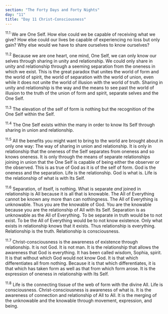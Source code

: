 ```yaml
---
section: "The Forty Days and Forty Nights"
day: "11"
title: "Day 11 Christ-Consciousness"
---
```


<sup>11.1</sup> We are One Self. How else could we be capable of
receiving what we give? How else could our lives be capable of
experiencing no loss but only gain? Why else would we have to share
ourselves to know ourselves?

<sup>11.2</sup> Because we are one heart, one mind, One Self, we can
only know our selves through sharing in unity and relationship. We could
only share in unity and relationship through a seeming separation from
the oneness in which we exist. This is the great paradox that unites the
world of form and the world of spirit, the world of separation with the
world of union, even while it does not unite the world of illusion with
the world of truth. Sharing in unity and relationship is the way and the
means to see past the world of illusion to the truth of the union of
form and spirit, separate selves and the One Self. 

<sup>11.3</sup> The elevation of the self of form is nothing but the
recognition of the One Self within the Self.

<sup>11.4</sup> The One Self exists within the many in order to know Its
Self through sharing in union and relationship. 

<sup>11.5</sup> All the benefits you might want to bring to the world
are brought about in only one way: The way of sharing in union and
relationship. It is only in relationship that the oneness of the Self
separates from oneness and so knows oneness. It is only through the
means of separate relationships joining in union that the One Self is
capable of being either the observer or the observed. This is as true of
God as it is of the self of form. God is the oneness and the separation.
Life is the relationship. God is what is. Life is the relationship of
what is with Its Self. 

<sup>11.6</sup> Separation, of itself, is nothing. What is separate
*and* joined in relationship is All because it is all that is knowable.
The All of Everything cannot be known any more than can nothingness. The
All of Everything is unknowable. Thus you are the knowable of God. You
are the knowable because you are the relationship of All with Its Self.
Separation is as unknowable as the All of Everything. To be separate in
truth would be to not exist. To be the All of Everything would be to not
know existence.  Only what exists in relationship knows that it exists.
Thus relationship is everything. Relationship is the truth. Relationship
is consciousness.

<sup>11.7</sup> Christ-consciousness is the awareness of existence
through relationship. It is not God. It is not man. It is the
relationship that allows the awareness that God is everything. It has
been called wisdom, Sophia, spirit. It is that without which God would
not know God. It is that which differentiates all from nothing. Because
it is that which differentiates, it is that which has taken form as well
as that from which form arose. It is the expression of oneness in
relationship with Its Self. 

<sup>11.8</sup> Life is the connecting tissue of the web of form with
the divine All. Life is consciousness. Christ-consciousness is awareness
of what is. It is the awareness of connection and relationship of All to
All. It is the merging of the unknowable and the knowable through
movement, expression, and being.

